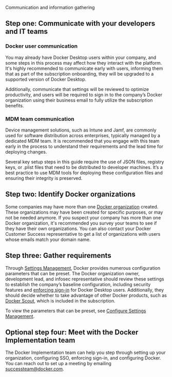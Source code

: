 Communication and information gathering


## Step one: Communicate with your developers and IT teams

### Docker user communication

You may already have Docker Desktop users within your company, and some steps in this process may affect how they interact with the platform. It's highly recommended to communicate early with users, informing them that as part of the subscription onboarding, they will be upgraded to a supported version of Docker Desktop. 

Additionally, communicate that settings will be reviewed to optimize productivity, and users will be required to sign in to the company’s Docker organization using their business email to fully utilize the subscription benefits.

### MDM team communication

Device management solutions, such as Intune and Jamf, are commonly used for software distribution across enterprises, typically managed by a dedicated MDM team. It is recommended that you engage with this team early in the process to understand their requirements and the lead time for deploying changes.

Several key setup steps in this guide require the use of JSON files, registry keys, or .plist files that need to be distributed to developer machines. It’s a best practice to use MDM tools for deploying these configuration files and ensuring their integrity is preserved.

## Step two: Identify Docker organizations

Some companies may have more than one [Docker organization](/manuals/admin/organization/_index.md) created. These organizations may have been created for specific purposes, or may not be needed anymore. If you suspect your company has more than one Docker organization, it's recommended you survey your teams to see if they have their own organizations. You can also contact your Docker Customer Success representative to get a list of organizations with users whose emails match your domain name.

## Step three: Gather requirements

Through [Settings Management](/manuals/enterprise/security/hardened-desktop/settings-management/_index.md), Docker provides numerous configuration parameters that can be preset. The Docker organization owner, development lead, and infosec representative should review these settings to establish the company’s baseline configuration, including security features and [enforcing sign-in](/manuals/enterprise/security/enforce-sign-in/_index.md) for Docker Desktop users. Additionally, they should decide whether to take advantage of other Docker products, such as [Docker Scout](/manuals/scout/_index.md), which is included in the subscription.

To view the parameters that can be preset, see [Configure Settings Management](/manuals/enterprise/security/hardened-desktop/settings-management/configure-json-file.md#step-two-configure-the-settings-you-want-to-lock-in).

## Optional step four: Meet with the Docker Implementation team

The Docker Implementation team can help you step through setting up your organization, configuring SSO, enforcing sign-in, and configuring Docker. You can reach out to set up a meeting by emailing successteam@docker.com.
